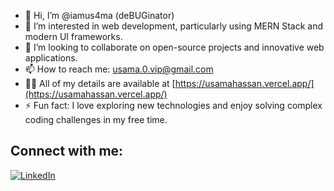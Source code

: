 - 👋 Hi, I’m @iamus4ma (deBUGinator)
- 👀 I’m interested in web development, particularly using MERN Stack and modern UI frameworks.
- 💞️ I’m looking to collaborate on open-source projects and innovative web applications.
- 📫 How to reach me: usama.0.vip@gmail.com
- 👨‍💻 All of my details are available at [https://usamahassan.vercel.app/](https://usamahassan.vercel.app/)
- ⚡ Fun fact: I love exploring new technologies and enjoy solving complex coding challenges in my free time.

## Connect with me:

[![LinkedIn](https://img.shields.io/badge/LinkedIn-blue?style=flat&logo=linkedin)](https://www.linkedin.com/in/usama-hassan-383b2b227/)

